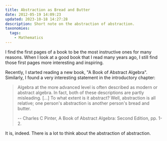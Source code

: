 ```yaml
---
title: Abstraction as Bread and Butter
date: 2012-05-19 14:09:23
updated: 2023-10-18 14:27:28
description: Short note on the abstraction of abstraction.
taxonomies:
  tags:
    - Mathematics
---
```


I find the first pages of a book to be the most instructive ones for many
reasons. When I look at a good book that I read many years ago, I still find
those first pages more interesting and inspiring.

<!--more-->

Recently, I started reading a new book, "A Book of Abstract Algebra". Similarly,
I found a very interesting statement in the introductory chapter:

> Algebra at the more advanced level is often described as modern or abstract
> algebra. In fact, both of these descriptions are partly misleading. [...] To
> what extent is it abstract? Well, abstraction is all relative; one person's
> abstraction is another person's bread and butter.
>
> -- Charles C Pinter, A Book of Abstract Algebra: Second Edition, pp. 1-2.

It is, indeed. There is a lot to think about the abstraction of abstraction.
